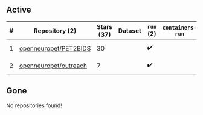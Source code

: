 ## Active
| # | Repository (2) | Stars (37) | Dataset | `run` (2) | `containers-run` | Last Modified |
| --- | --- | --- | --- | --- | --- | --- |
| 1 | [openneuropet/PET2BIDS](https://github.com/openneuropet/PET2BIDS) | 30 |  | :heavy_check_mark: |  | 2025-09-10 02:23:52+00:00 |
| 2 | [openneuropet/outreach](https://github.com/openneuropet/outreach) | 7 |  | :heavy_check_mark: |  | 2025-09-26 07:53:02+00:00 |

## Gone
No repositories found!
